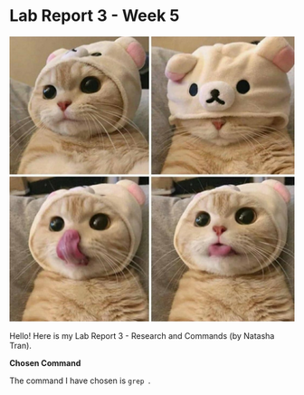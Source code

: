 # Lab Report 3 - Week 5

![Image](rilacat.jpg)

Hello! Here is my Lab Report 3 - Research and Commands (by Natasha Tran).



**Chosen Command**

The command I have chosen is `grep `.
